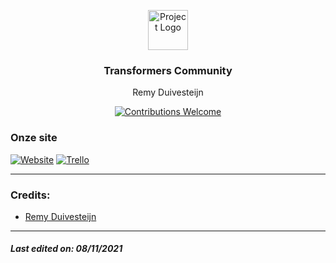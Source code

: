 <p align="center"><img src="https://twemoji.maxcdn.com/2/svg/1f4dd.svg" height="64" alt="Project Logo"></p>
<h3 align="center">Transformers Community</h3>
<p align="center">Remy Duivesteijn</p>
<p align="center">
    <a href="https://github.com/Remy2072/Duurzaam-Huis/issues"><img src="https://img.shields.io/badge/contributions-welcome-ff69b4.svg" alt="Contributions Welcome"></a>
</p>

### Onze site

[![Website](https://img.shields.io/badge/-Website-2e343f?logo=google&logoColor=white&style=for-the-badge)](https://remy.student-sd.site/)
[![Trello](https://img.shields.io/badge/-trello-2e343f?logo=Trello&logoColor=white&style=for-the-badge)](https://trello.com/b/ZbAc4eNT/team-ez-10)

---

### Credits: 
* [Remy Duivesteijn](https://github.com/Remy2072)

---

##### Last edited on: 08/11/2021

